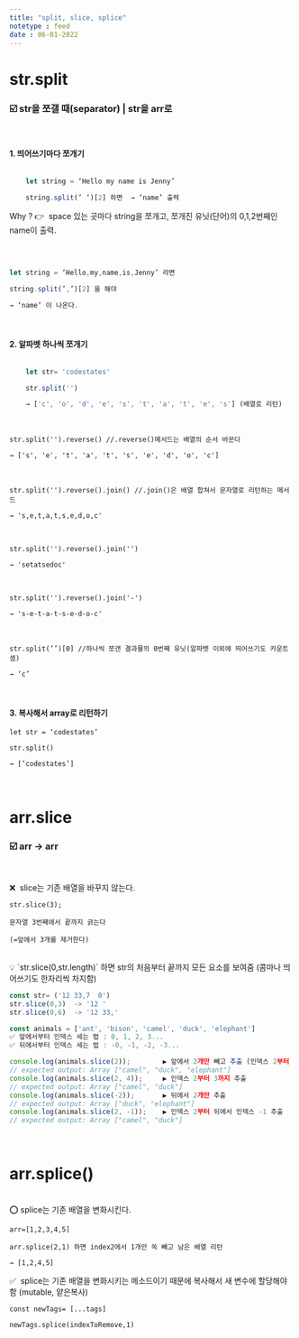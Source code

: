 ```yaml
---
title: "split, slice, splice"
notetype : feed
date : 06-01-2022
---
```

# str.split   

### ☑️ str을 쪼갤 때(separator)  |  str을 arr로    <br />

<br/>

#### 1.  띄어쓰기마다 쪼개기
```js

	let string = ‘Hello my name is Jenny’

	string.split(’ ‘)[2] 하면  → ‘name’ 출력
```

Why ? 👉   space 있는 곳마다 string을 쪼개고, 쪼개진 유닛(단어)의 0,1,2번째인 name이 출력.

<br />

```js

let string = ‘Hello,my,name,is,Jenny’ 라면

string.split(’,’)[2] 을 해야

→ ‘name’ 이 나온다.  
```

<br />

#### 2.  알파벳 하나씩 쪼개기  

```js

	let str= 'codestates'

	str.split('')

	→ ['c', 'o', 'd', 'e', 's', 't', 'a', 't', 'e', 's'] (배열로 리턴)
```

<br />


	str.split('').reverse() //.reverse()메서드는 배열의 순서 바꾼다

	→ ['s', 'e', 't', 'a', 't', 's', 'e', 'd', 'o', 'c']
<br />


	str.split('').reverse().join() //.join()은 배열 합쳐서 문자열로 리턴하는 메서드

	→ 's,e,t,a,t,s,e,d,o,c'
<br />


	str.split('').reverse().join('')

	→ 'setatsedoc'
<br />


	str.split('').reverse().join('-')

	→ 's-e-t-a-t-s-e-d-o-c'
<br />


	str.split(’’)[0] //하나씩 쪼갠 결과물의 0번째 유닛(알파벳 이외에 띄어쓰기도 카운트 셈)

	→ ‘c’  
<br />


      

#### 3.  복사해서 array로 리턴하기

	let str = ‘codestates’

	str.split()

	→ [’codestates’]  

<br />

# arr.slice 

### ☑️ arr → arr
<br />

❌  slice는 기존 배열을 바꾸지 않는다.
<br />

	str.slice(3);

	문자열 3번째에서 끝까지 긁는다

	(=앞에서 3개를 제거한다)

<br />

<aside> 💡 `str.slice(0,str.length)` 하면 str의 처음부터 끝까지 모든 요소를 보여줌 (콤마나 띄어쓰기도 한자리씩 차지함)

</aside>

```javascript
const str= ('12 33,7  0')
str.slice(0,3)  -> '12 '
str.slice(0,6)  -> '12 33,'

const animals = ['ant', 'bison', 'camel', 'duck', 'elephant']
✅ 앞에서부터 인덱스 세는 법 : 0, 1, 2, 3...
✅ 뒤에서부터 인덱스 세는 법 : -0, -1, -2, -3...

console.log(animals.slice(2));        ▶️ 앞에서 2개만 빼고 추출 (인덱스 2부터 출력)
// expected output: Array ["camel", "duck", "elephant"]
console.log(animals.slice(2, 4));     ▶️ 인덱스 2부터 3까지 추출
// expected output: Array ["camel", "duck"]
console.log(animals.slice(-2));       ▶️ 뒤에서 2개만 추출
// expected output: Array ["duck", "elephant"]  
console.log(animals.slice(2, -1));    ▶️ 인덱스 2부터 뒤에서 인덱스 -1 추출
// expected output: Array ["camel", "duck"]

```

<br />

# arr.splice()

<br />
⭕️ splice는 기존 배열을 변화시킨다.


	arr=[1,2,3,4,5]

	arr.splice(2,1) 하면 index2에서 1개만 쏙 빼고 남은 배열 리턴

	→ [1,2,4,5]



✅  splice는 기존 배열을 변화시키는 메소드이기 때문에 복사해서 새 변수에 할당해야 함 (mutable, 얕은복사)

	const newTags= [...tags]

	newTags.splice(indexToRemove,1)
